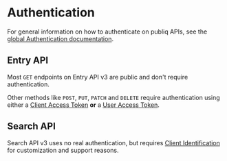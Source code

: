 # Authentication

For general information on how to authenticate on publiq APIs, see the [global Authentication documentation](https://publiq.stoplight.io/docs/authentication/docs/Introduction.md).

## Entry API

Most `GET` endpoints on Entry API v3 are public and don't require authentication.

Other methods like `POST`, `PUT`, `PATCH` and `DELETE` require authentication using either a [Client Access Token](https://publiq.stoplight.io/docs/authentication/docs/Authentication-methods/Client-access-token.md) **or** a [User Access Token](https://publiq.stoplight.io/docs/authentication/docs/Authentication-methods/User-access-token.md).

## Search API

Search API v3 uses no real authentication, but requires [Client Identification](https://publiq.stoplight.io/docs/authentication/docs/Authentication-methods/Client-identification.md) for customization and support reasons.


